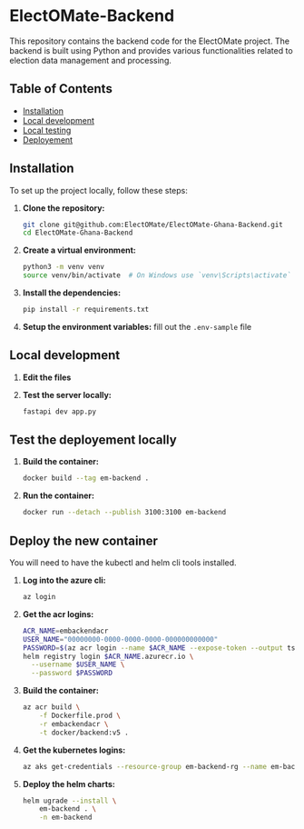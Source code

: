 # ElectOMate-Backend

This repository contains the backend code for the ElectOMate project. The backend is built using Python and provides various functionalities related to election data management and processing.

## Table of Contents

- [Installation](#installation)
- [Local development](#local-development)
- [Local testing](#test-the-deployement-locally)
- [Deployement](#deploy-the-new-container)

## Installation

To set up the project locally, follow these steps:

1. **Clone the repository:**

    ```bash
    git clone git@github.com:ElectOMate/ElectOMate-Ghana-Backend.git
    cd ElectOMate-Ghana-Backend
    ```

2. **Create a virtual environment:**

    ```bash
    python3 -m venv venv
    source venv/bin/activate  # On Windows use `venv\Scripts\activate`
    ```

3. **Install the dependencies:**

    ```bash
    pip install -r requirements.txt
    ```

4. **Setup the environment variables:** fill out the `.env-sample` file

## Local development

1. **Edit the files**
2. **Test the server locally:**

    ```bash
    fastapi dev app.py
    ```

## Test the deployement locally

1. **Build the container:**

    ```bash
    docker build --tag em-backend .
    ```

2. **Run the container:**

    ```bash
    docker run --detach --publish 3100:3100 em-backend
    ```

## Deploy the new container

You will need to have the kubectl and helm cli tools installed.

1. **Log into the azure cli:**

    ```bash
    az login
    ```

2. **Get the acr logins:**

    ```bash
    ACR_NAME=embackendacr
    USER_NAME="00000000-0000-0000-0000-000000000000"
    PASSWORD=$(az acr login --name $ACR_NAME --expose-token --output tsv --query accessToken)
    helm registry login $ACR_NAME.azurecr.io \
      --username $USER_NAME \
      --password $PASSWORD
    ```

3. **Build the container:**

    ```bash
    az acr build \
        -f Dockerfile.prod \
        -r embackendacr \
        -t docker/backend:v5 .
    ```

4. **Get the kubernetes logins:**
   ```bash
   az aks get-credentials --resource-group em-backend-rg --name em-backend-aks
   ```

5. **Deploy the helm charts:**
   ```bash
   helm ugrade --install \
       em-backend . \
       -n em-backend
   ```
